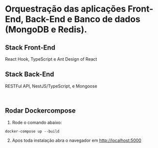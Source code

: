 # Orquestração das aplicações Front-End, Back-End e Banco de dados (MongoDB e Redis).

## Stack Front-End 
React Hook, TypeScript e Ant Design of React

## Stack Back-End
RESTFul API, NestJS/TypeScript, e Mongoose

<br/>

## Rodar Dockercompose 


1) Rode o comando abaixo:

```shell
docker-compose up --build
```

2) Apos toda instalação abra o navegador em [http://localhost:5000](http://localhost:5000)
